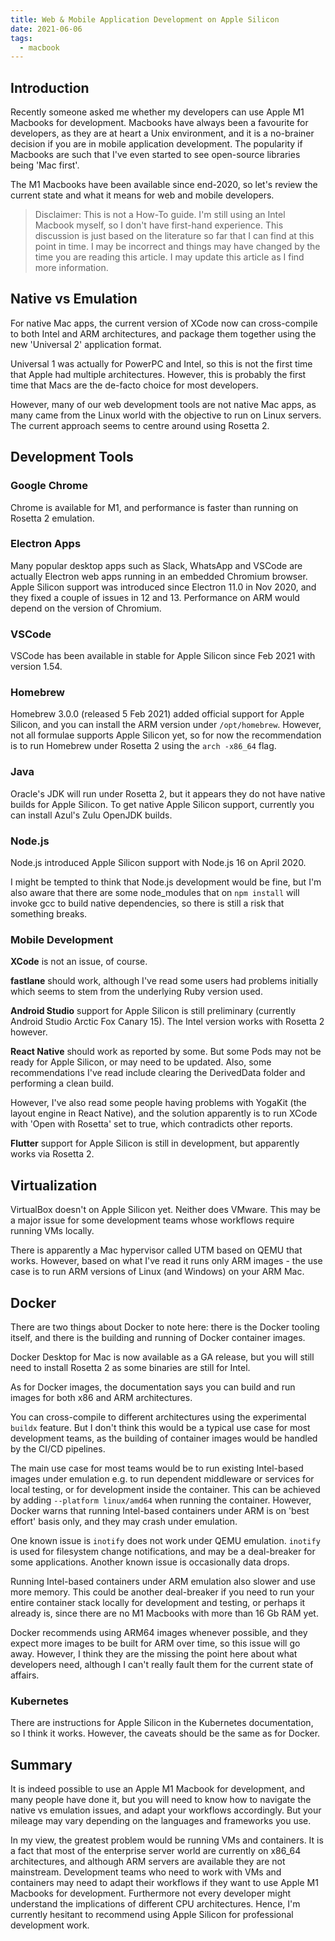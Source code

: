 ```yaml
---
title: Web & Mobile Application Development on Apple Silicon
date: 2021-06-06
tags:
  - macbook
---
```

## Introduction

Recently someone asked me whether my developers can use Apple M1 Macbooks for development. Macbooks have always been a favourite for developers, as they are at heart a Unix environment, and it is a no-brainer decision if you are in mobile application development. The popularity if Macbooks are such that I've even started to see open-source libraries being 'Mac first'.

The M1 Macbooks have been available since end-2020, so let's review the current state and what it means for web and mobile developers.

> Disclaimer: This is not a How-To guide. I'm still using an Intel Macbook myself, so I don't have first-hand experience. This discussion is just based on the literature so far that I can find at this point in time. I may be incorrect and things may have changed by the time you are reading this article. I may update this article as I find more information.

## Native vs Emulation

For native Mac apps, the current version of XCode now can cross-compile to both Intel and ARM architectures, and package them together using the new 'Universal 2' application format.

Universal 1 was actually for PowerPC and Intel, so this is not the first time that Apple had multiple architectures. However, this is probably the first time that Macs are the de-facto choice for most developers.

However, many of our web development tools are not native Mac apps, as many came from the Linux world with the objective to run on Linux servers. The current approach seems to centre around using Rosetta 2.

## Development Tools

### Google Chrome

Chrome is available for M1, and performance is faster than running on Rosetta 2 emulation.

### Electron Apps

Many popular desktop apps such as Slack, WhatsApp and VSCode are actually Electron web apps running in an embedded Chromium browser. Apple Silicon support was introduced since Electron 11.0 in Nov 2020, and they fixed a couple of issues in 12 and 13. Performance on ARM would depend on the version of Chromium.

### VSCode

VSCode has been available in stable for Apple Silicon since Feb 2021 with version 1.54.

### Homebrew

Homebrew 3.0.0 (released 5 Feb 2021) added official support for Apple Silicon, and you can install the ARM version under `/opt/homebrew`. However, not all formulae supports Apple Silicon yet, so for now the recommendation is to run Homebrew under Rosetta 2 using the `arch -x86_64` flag.

### Java

Oracle's JDK will run under Rosetta 2, but it appears they do not have native builds for Apple Silicon. To get native Apple Silicon support, currently you can install Azul's Zulu OpenJDK builds.

### Node.js

Node.js introduced Apple Silicon support with Node.js 16 on April 2020.

I might be tempted to think that Node.js development would be fine, but I'm also aware that there are some node_modules that on `npm install` will invoke gcc to build native dependencies, so there is still a risk that something breaks.

### Mobile Development

**XCode** is not an issue, of course.

**fastlane** should work, although I've read some users had problems initially which seems to stem from the underlying Ruby version used.

**Android Studio** support for Apple Silicon is still preliminary (currently Android Studio Arctic Fox Canary 15). The Intel version works with Rosetta 2 however.

**React Native** should work as reported by some. But some Pods may not be ready for Apple Silicon, or may need to be updated. Also, some recommendations I've read include clearing the DerivedData folder and performing a clean build.

However, I've also read some people having problems with YogaKit (the layout engine in React Native), and the solution apparently is to run XCode with 'Open with Rosetta' set to true, which contradicts other reports.

**Flutter** support for Apple Silicon is still in development, but apparently works via Rosetta 2.


## Virtualization

VirtualBox doesn't on Apple Silicon yet. Neither does VMware. This may be a major issue for some development teams whose workflows require running VMs locally.

There is apparently a Mac hypervisor called UTM based on QEMU that works. However, based on what I've read it runs only ARM images - the use case is to run ARM versions of Linux (and Windows) on your ARM Mac.

## Docker

There are two things about Docker to note here: there is the Docker tooling itself, and there is the building and running of Docker container images.

Docker Desktop for Mac is now available as a GA release, but you will still need to install Rosetta 2 as some binaries are still for Intel.

As for Docker images, the documentation says you can build and run images for both x86 and ARM architectures.

You can cross-compile to different architectures using the experimental `buildx` feature. But I don't think this would be a typical use case for most development teams, as the building of container images would be handled by the CI/CD pipelines.

The main use case for most teams would be to run existing Intel-based images under emulation e.g. to run dependent middleware or services for local testing, or for development inside the container. This can be achieved by adding `--platform linux/amd64` when running the container. However, Docker warns that running Intel-based containers under ARM is on 'best effort' basis only, and they may crash under emulation.

One known issue is `inotify` does not work under QEMU emulation. `inotify` is used for filesystem change notifications, and may be a deal-breaker for some applications. Another known issue is occasionally data drops.

Running Intel-based containers under ARM emulation also slower and use more memory. This could be another deal-breaker if you need to run your entire container stack locally for development and testing, or perhaps it already is, since there are no M1 Macbooks with more than 16 Gb RAM yet.

Docker recommends using ARM64 images whenever possible, and they expect more images to be built for ARM over time, so this issue will go away. However, I think they are the missing the point here about what developers need, although I can't really fault them for the current state of affairs.

### Kubernetes

There are instructions for Apple Silicon in the Kubernetes documentation, so I think it works. However, the caveats should be the same as for Docker.

## Summary

It is indeed possible to use an Apple M1 Macbook for development, and many people have done it, but you will need to know how to navigate the native vs emulation issues, and adapt your workflows accordingly. But your mileage may vary depending on the languages and frameworks you use.

In my view, the greatest problem would be running VMs and containers. It is a fact that most of the enterprise server world are currently on x86_64 architectures, and although ARM servers are available they are not mainstream. Development teams who need to work with VMs and containers may need to adapt their workflows if they want to use Apple M1 Macbooks for development. Furthermore not every developer might understand the implications of different CPU architectures. Hence, I'm currently hesitant to recommend using Apple Silicon for professional development work.
